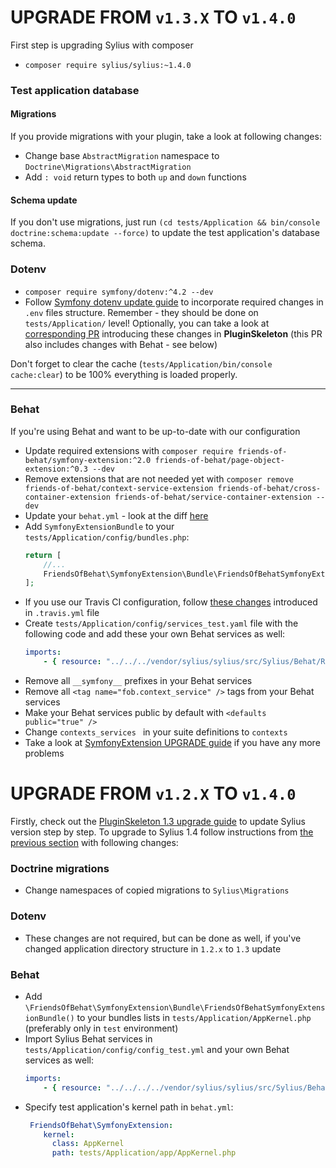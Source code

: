 # UPGRADE FROM `v1.3.X` TO `v1.4.0`

First step is upgrading Sylius with composer

- `composer require sylius/sylius:~1.4.0`

### Test application database

#### Migrations

If you provide migrations with your plugin, take a look at following changes:

* Change base `AbstractMigration` namespace to `Doctrine\Migrations\AbstractMigration`
* Add `: void` return types to both `up` and `down` functions

#### Schema update

If you don't use migrations, just run `(cd tests/Application && bin/console doctrine:schema:update --force)` to update the test application's database schema.

### Dotenv

* `composer require symfony/dotenv:^4.2 --dev`
* Follow [Symfony dotenv update guide](https://symfony.com/doc/current/configuration/dot-env-changes.html) to incorporate required changes in `.env` files structure. Remember - they should be done on `tests/Application/` level! Optionally, you can take a look at [corresponding PR](https://github.com/Sylius/PluginSkeleton/pull/156/) introducing these changes in **PluginSkeleton** (this PR also includes changes with Behat - see below)

Don't forget to clear the cache (`tests/Application/bin/console cache:clear`) to be 100% everything is loaded properly.

---

### Behat

If you're using Behat and want to be up-to-date with our configuration

* Update required extensions with `composer require friends-of-behat/symfony-extension:^2.0 friends-of-behat/page-object-extension:^0.3 --dev`
* Remove extensions that are not needed yet with `composer remove friends-of-behat/context-service-extension friends-of-behat/cross-container-extension friends-of-behat/service-container-extension --dev`
* Update your `behat.yml` - look at the diff [here](https://github.com/Sylius/Sylius-Standard/pull/322/files#diff-7bde54db60a6e933518d8b61b929edce)
* Add `SymfonyExtensionBundle` to your `tests/Application/config/bundles.php`:
    ```php
    return [
        //...
        FriendsOfBehat\SymfonyExtension\Bundle\FriendsOfBehatSymfonyExtensionBundle::class => ['test' => true, 'test_cached' => true],
    ];
    ```
* If you use our Travis CI configuration, follow [these changes](https://github.com/Sylius/PluginSkeleton/pull/156/files#diff-354f30a63fb0907d4ad57269548329e3) introduced in `.travis.yml` file
* Create `tests/Application/config/services_test.yaml` file with the following code and add these your own Behat services as well:
    ```yaml
    imports:
        - { resource: "../../../vendor/sylius/sylius/src/Sylius/Behat/Resources/config/services.xml" }
    ```
* Remove all `__symfony__` prefixes in your Behat services
* Remove all `<tag name="fob.context_service" />` tags from your Behat services
* Make your Behat services public by default with `<defaults public="true" />`
* Change `contexts_services ` in your suite definitions to `contexts`
* Take a look at [SymfonyExtension UPGRADE guide](https://github.com/FriendsOfBehat/SymfonyExtension/blob/master/UPGRADE-2.0.md) if you have any more problems

# UPGRADE FROM `v1.2.X` TO `v1.4.0`

Firstly, check out the [PluginSkeleton 1.3 upgrade guide](https://github.com/Sylius/PluginSkeleton/blob/1.4/UPGRADE-1.3.md) to update Sylius version step by step.
To upgrade to Sylius 1.4 follow instructions from [the previous section](https://github.com/Sylius/PluginSkeleton/blob/1.4/UPGRADE-1.4.md#upgrade-from-v13x-to-v140) with following changes:

### Doctrine migrations

* Change namespaces of copied migrations to `Sylius\Migrations`

### Dotenv

* These changes are not required, but can be done as well, if you've changed application directory structure in `1.2.x` to `1.3` update

### Behat

* Add `\FriendsOfBehat\SymfonyExtension\Bundle\FriendsOfBehatSymfonyExtensionBundle()` to your bundles lists in `tests/Application/AppKernel.php` (preferably only in `test` environment)
* Import Sylius Behat services in `tests/Application/config/config_test.yml` and your own Behat services as well:
    ```yaml
    imports:
        - { resource: "../../../../vendor/sylius/sylius/src/Sylius/Behat/Resources/config/services.xml" }
    ```
* Specify test application's kernel path in `behat.yml`:
    ```yaml
     FriendsOfBehat\SymfonyExtension:
        kernel:
          class: AppKernel
          path: tests/Application/app/AppKernel.php
    ```
